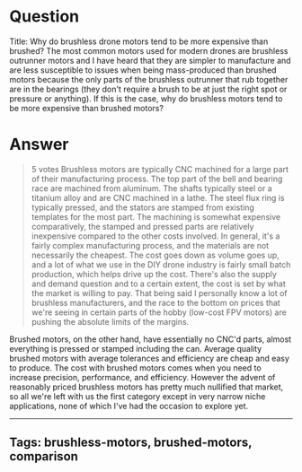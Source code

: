 # Question
Title: Why do brushless drone motors tend to be more expensive than brushed?
The most common motors used for modern drones are brushless outrunner motors and I have heard that they are simpler to manufacture and are less susceptible to issues when being mass-produced than brushed motors because the only parts of the brushless outrunner that rub together are in the bearings (they don't require a brush to be at just the right spot or pressure or anything). If this is the case, why do brushless motors tend to be more expensive than brushed motors?

# Answer
> 5 votes
Brushless motors are typically CNC machined for a large part of their manufacturing process. The top part of the bell and bearing race are machined from aluminum. The shafts typically steel or a titanium alloy and are CNC machined in a lathe. The steel flux ring is typically pressed, and the stators are stamped from existing templates for the most part. The machining is somewhat expensive comparatively, the stamped and pressed parts are relatively inexpensive compared to the other costs involved. In general, it's a fairly complex manufacturing process, and the materials are not necessarily the cheapest. The cost goes down as volume goes up, and a lot of what we use in the DIY drone industry is fairly small batch production, which helps drive up the cost. There's also the supply and demand question and to a certain extent, the cost is set by what the market is willing to pay. That being said I personally know a lot of brushless manufacturers, and the race to the bottom on prices that we're seeing in certain parts of the hobby (low-cost FPV motors) are pushing the absolute limits of the margins. 

Brushed motors, on the other hand, have essentially no CNC'd parts, almost everything is pressed or stamped including the can. Average quality brushed motors with average tolerances and efficiency are cheap and easy to produce. The cost with brushed motors comes when you need to increase precision, performance, and efficiency. However the advent of reasonably priced brushless motors has pretty much nullified that market, so all we're left with us the first category except in very narrow niche applications, none of which I've had the occasion to explore yet.

---
Tags: brushless-motors, brushed-motors, comparison
---
